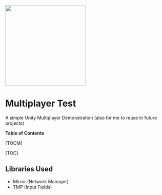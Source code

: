 <img src="https://unity3d.com/profiles/unity3d/themes/unity/images/pages/branding_trademarks/unity-tab-square-black.png" width="250" height="250" />

# Multiplayer Test

A simple Unity Multiplayer Demonstration (also for me to reuse in future projects)

**Table of Contents**

[TOCM]

[TOC]

## Libraries Used

- Mirror (Network Manager)
- TMP (Input Fields)

